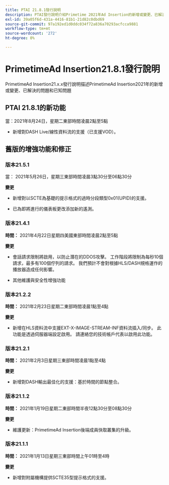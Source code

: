 ```yaml
---
title: PTAI 21.8.1發行說明
description: PTAI發行說明介紹Primetime 2021年Ad Insertion的新增或變更、已解決且已知問題。
exl-id: 39a05f6d-431a-4416-81b1-21d82c0dbd69
source-git-commit: 97a192ed1d0ddc034f72a836a70293acfcca9881
workflow-type: tm+mt
source-wordcount: '272'
ht-degree: 0%

---
```


# PrimetimeAd Insertion21.8.1發行說明

PrimetimeAd Insertion21.x.x發行說明描述PrimetimeAd Insertion2021年的新增或變更、已解決的問題和已知問題

<!---
Primetime Ad Insertion 21.9.1
When: Tuesday, September 7, 2021 from 02:30 AM to 05:30 AM EASTERN









What:  Primetime Ad Insertion 21.9.1

When:  Tuesday, September 7, 2021 from 02:30 AM to 05:30 AM Eastern Time

Changes:

* Updates to infrastructure components behind PTAI’s mediation and reporting components (Primetime Ads GUI)
-->

## PTAI 21.8.1的新功能

當：2021年8月24日，星期二東部時間凌晨2點至5點

* 新增對DASH Live/線性資料流的支援（已支援VOD）。

## 舊版的增強功能和修正

### 版本21.5.1

當： 2021年5月26日，星期三東部時間凌晨3點30分至06點30分

**變更**

* 新增對以SCTE為基礎的提示格式的過時分段類型0x01(UPID)的支援。

* 已為即將進行的儀表板更改添加新的遙測。

### 版本21.4.1

**時間：** 2021年4月22日星期四美國東部時間凌晨2點至5點

**變更**

* 會話請求限制將啟用，以防止潛在的DDOS攻擊。 工作階段將限制為每秒10個請求，最多有100個佇列的請求。 我們預計不會對根據HLS/DASH規格運作的播放器造成任何影響。

* 其他維護與安全性增強功能

### 版本21.2.2

**時間：** 2021年2月23日星期二東部時間凌晨1點至4點

**變更**

* 新增在HLS資料流中支援EXT-X-IMAGE-STREAM-INF資料流插入/同步。 此功能是透過伺服器端設定啟用。 請連絡您的技術帳戶代表以啟用此功能。

### 版本21.2.1

**時間：** 2021年2月3日星期三東部時間凌晨1點至4點

**變更**

* 新增對DASH輸出最佳化的支援：基於時間的節點整合。

### 版本21.1.2

**時間：** 2021年1月19日星期二東部時間半夜12點30分至08點30分

**變更**

* 維護更新：PrimetimeAd Insertion後端成員快取叢集的升級。

### 版本21.1.1

**時間：** 2021年1月13日星期三東部時間上午01時至4時

**變更**

* 新增對附屬機構提供SCTE35型提示格式的支援。
